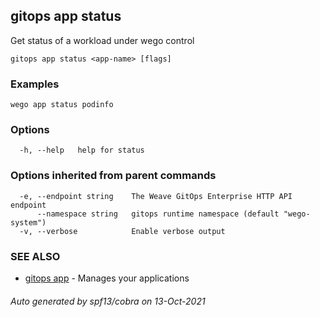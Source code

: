 ## gitops app status

Get status of a workload under wego control

```
gitops app status <app-name> [flags]
```

### Examples

```
wego app status podinfo
```

### Options

```
  -h, --help   help for status
```

### Options inherited from parent commands

```
  -e, --endpoint string    The Weave GitOps Enterprise HTTP API endpoint
      --namespace string   gitops runtime namespace (default "wego-system")
  -v, --verbose            Enable verbose output
```

### SEE ALSO

* [gitops app](gitops_app.md)	 - Manages your applications

###### Auto generated by spf13/cobra on 13-Oct-2021
